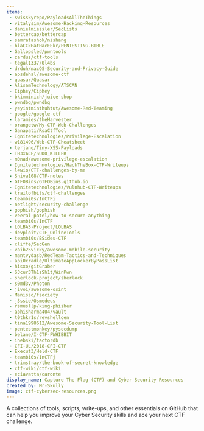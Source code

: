 ```yaml
---
items:
 - swisskyrepo/PayloadsAllTheThings
 - vitalysim/Awesome-Hacking-Resources
 - danielmiessler/SecLists
 - bettercap/bettercap
 - samratashok/nishang
 - blaCCkHatHacEEkr/PENTESTING-BIBLE
 - Gallopsled/pwntools
 - zardus/ctf-tools
 - tegal1337/0l4bs
 - drduh/macOS-Security-and-Privacy-Guide
 - apsdehal/awesome-ctf
 - quasar/Quasar
 - AlisamTechnology/ATSCAN
 - Ciphey/Ciphey
 - bkimminich/juice-shop
 - pwndbg/pwndbg
 - yeyintminthuhtut/Awesome-Red-Teaming
 - google/google-ctf
 - laramies/theHarvester
 - orangetw/My-CTF-Web-Challenges
 - Ganapati/RsaCtfTool
 - Ignitetechnologies/Privilege-Escalation
 - w181496/Web-CTF-Cheatsheet
 - terjanq/Tiny-XSS-Payloads
 - TH3xACE/SUDO_KILLER
 - m0nad/awesome-privilege-escalation
 - Ignitetechnologies/HackTheBox-CTF-Writeups
 - l4wio/CTF-challenges-by-me
 - Shiva108/CTF-notes
 - GTFOBins/GTFOBins.github.io
 - Ignitetechnologies/Vulnhub-CTF-Writeups
 - trailofbits/ctf-challenges
 - teambi0s/InCTFi
 - netlight/security-challenge
 - gophish/gophish
 - veeral-patel/how-to-secure-anything
 - teambi0s/InCTF
 - LOLBAS-Project/LOLBAS
 - devploit/CTF_OnlineTools
 - teambi0s/BSides-CTF
 - cliffe/SecGen
 - vaib25vicky/awesome-mobile-security
 - mantvydasb/RedTeam-Tactics-and-Techniques
 - api0cradle/UltimateAppLockerByPassList
 - hisxo/gitGraber
 - S3cur3Th1sSh1t/WinPwn
 - sherlock-project/sherlock
 - s0md3v/Photon
 - jivoi/awesome-osint
 - Manisso/fsociety
 - j3ssie/Osmedeus
 - rsmusllp/king-phisher
 - abhisharma404/vault
 - t0thkr1s/revshellgen
 - tina1998612/Awesome-Security-Tool-List
 - pentestmonkey/pysecdump
 - belane/I-CTF-FWHIBBIT
 - ihebski/factordb
 - CFI-UL/2018-CFI-CTF
 - Execut3/Held-CTF
 - teambi0s/InCTFj
 - trimstray/the-book-of-secret-knowledge
 - ctf-wiki/ctf-wiki
 - eciavatta/caronte
display_name: Capture The Flag (CTF) and Cyber Security Resources
created_by: Mr-Skully
image: ctf-cybersec-resources.png
---
```

A collections of tools, scripts, write-ups, and other essentials on GitHub that can help you improve your Cyber Security skills and ace your next CTF challenge.
